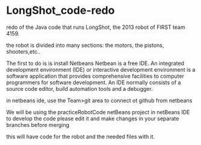 LongShot_code-redo
==================

redo of the Java code that runs LongShot,
the 2013 robot of FIRST team 4159.


the robot is divided into many sections: the motors, the pistons, shooters,etc..

The first to do is is install Netbeans
Netbean is a free IDE.
An integrated development environment (IDE) or interactive development environment is a software application that provides comprehensive facilities to computer programmers for software development.
An IDE normally consists of a source code editor, build automation tools and a debugger.

in netbeans ide, use the Team>git area to connect ot github from netbeans


We will be using the practiceRobotCode netBeans project in netBeans IDE to develop the code
please edit it and make changes in your separate branches before merging

this will have code for the robot and the needed files with it.

